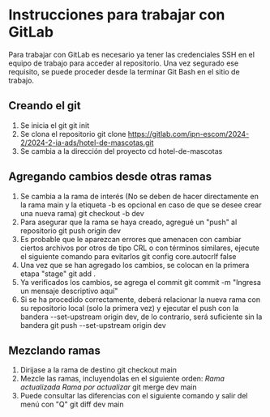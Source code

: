 # Instrucciones para trabajar con GitLab #
Para trabajar con GitLab es necesario ya tener las credenciales SSH en el equipo de trabajo para acceder al repositorio.
Una vez segurado ese requisito, se puede proceder desde la terminar Git Bash en el sitio de trabajo.

## Creando el git ##
1. Se inicia el git
    git init
2. Se clona el repositorio
    git clone https://gitlab.com/ipn-escom/2024-2/2024-2-ia-ads/hotel-de-mascotas.git
3. Se cambia a la dirección del proyecto
    cd hotel-de-mascotas

## Agregando cambios desde otras ramas ##
1. Se cambia a la rama de interés (No se deben de hacer directamente en la rama main y la etiqueta -b es opcional en caso de que se desee crear una nueva rama)
    git checkout -b dev
2. Para asegurar que la rama se haya creado, agregué un "push" al repositorio
    git push origin dev
3. Es probable que le aparezcan errores que amenacen con cambiar ciertos archivos por otros de tipo CRL o con términos similares, ejecute el siguiente comando para evitarlos
    git config core.autocrlf false
7. Una vez que se han agregado los cambios, se colocan en la primera etapa "stage"
    git add .
8. Ya verificados los cambios, se agrega el commit
    git commit -m "Ingresa un mensaje descriptivo aquí"
9. Si se ha procedido correctamente, deberá relacionar la nueva rama con su repositorio local (solo la primera vez) y ejecutar el push con la bandera --set-upstream origin dev, de lo contrario, será suficiente sin la bandera
    git push --set-upstream origin dev

## Mezclando ramas ##
1. Dirijase a la rama de destino
    git checkout main
2. Mezcle las ramas, incluyendolas en el siguiente orden: _Rama actualizada_ _Rama por actualizar_
    git merge dev main
3. Puede consultar las diferencias con el siguiente comando y salir del menú con "Q"
    git diff dev main
